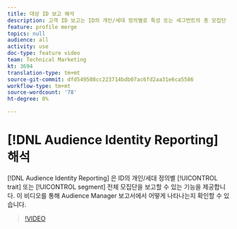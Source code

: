 ```yaml
---
title: 대상 ID 보고 해석
description: 고객 ID 보고는 ID의 개인/세대 정의별로 특성 또는 세그먼트의 총 모집단 수를 보고할 수 있는 기능을 고객에게 제공합니다. 이 비디오를 통해 Audience Manager 보고서에서 어떻게 나타나는지 확인할 수 있습니다.
feature: profile merge
topics: null
audience: all
activity: use
doc-type: feature video
team: Technical Marketing
kt: 3694
translation-type: tm+mt
source-git-commit: dfd549508cc223714bdb07ac6fd2aa31e6ca5586
workflow-type: tm+mt
source-wordcount: '78'
ht-degree: 0%

---
```



# [!DNL Audience Identity Reporting] 해석

[!DNL Audience Identity Reporting] 은 ID의 개인/세대 정의별  [!UICONTROL trait] 또는  [!UICONTROL segment] 전체 모집단을 보고할 수 있는 기능을 제공합니다. 이 비디오를 통해 Audience Manager 보고서에서 어떻게 나타나는지 확인할 수 있습니다.

>[!VIDEO](https://video.tv.adobe.com/v/28973/?quality=12)
